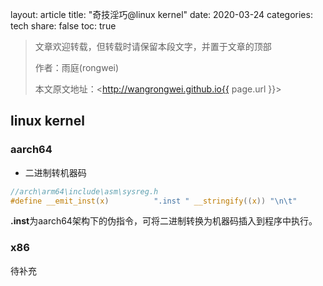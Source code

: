 layout: article
title:  "奇技淫巧@linux kernel"
date:   2020-03-24
categories: tech
share: false
toc: true

> 文章欢迎转载，但转载时请保留本段文字，并置于文章的顶部
>
> 作者：雨庭(rongwei)
>
> 本文原文地址：<http://wangrongwei.github.io{{ page.url }}>

## linux kernel

### aarch64

- 二进制转机器码

```c
//arch\arm64\include\asm\sysreg.h
#define __emit_inst(x)			".inst " __stringify((x)) "\n\t"
```

**.inst**为aarch64架构下的伪指令，可将二进制转换为机器码插入到程序中执行。

### x86

待补充